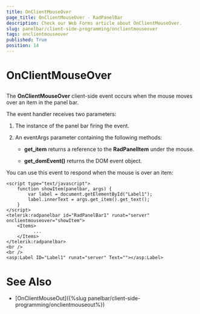 ```yaml
---
title: OnClientMouseOver
page_title: OnClientMouseOver - RadPanelBar
description: Check our Web Forms article about OnClientMouseOver.
slug: panelbar/client-side-programming/onclientmouseover
tags: onclientmouseover
published: True
position: 14
---
```


# OnClientMouseOver



## 

The **OnClientMouseOver** client-side event occurs when the mouse moves over an item in the panel bar.

The event handler receives two parameters:

1. The instance of the panel bar firing the event.

1. An eventArgs parameter containing the following methods:

	* **get_item** returns a reference to the **RadPanelItem** under the mouse.

	* **get_domEvent()** returns the DOM event object.

You can use this event to respond when the mouse is over an item:

````ASPNET
<script type="text/javascript">
    function showItem(panelbar, args) {
        var label = document.getElementById("Label1");
        label.innerText = args.get_item().get_text();
    }
</script>
<telerik:radpanelbar id="RadPanelBar1" runat="server" onclientmouseover="showItem">    
	<Items> 
		  ...    
	</Items>
</telerik:radpanelbar>
<br />
<br />
<asp:Label ID="Label1" runat="server" Text=""></asp:Label>
````



# See Also

 * [OnClientMouseOut]({%slug panelbar/client-side-programming/onclientmouseout%})
